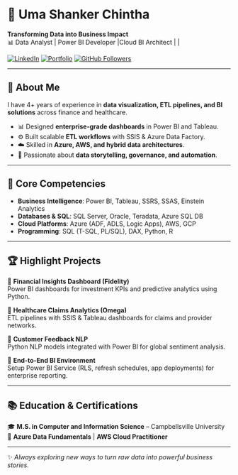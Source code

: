 # 🌟 Uma Shanker Chintha  

**Transforming Data into Business Impact**  
📊 Data Analyst | Power BI Developer |Cloud BI Architect  |   |

[![LinkedIn](https://img.shields.io/badge/LinkedIn-blue?logo=linkedin)](https://linkedin.com/in/YOUR-LINK) 
[![Portfolio](https://img.shields.io/badge/Portfolio-Website-green?logo=githubpages)](https://YOUR_PORTFOLIO_LINK) 
[![GitHub Followers](https://img.shields.io/github/followers/YOUR_USERNAME?style=social)](https://github.com/YOUR_USERNAME)

---

## 🚀 About Me  
I have 4+ years of experience in **data visualization, ETL pipelines, and BI solutions** across finance and healthcare.  
- 📊 Designed **enterprise-grade dashboards** in Power BI and Tableau.  
- ⚙️ Built scalable **ETL workflows** with SSIS & Azure Data Factory.  
- ☁️ Skilled in **Azure, AWS, and hybrid data architectures**.  
- 🧩 Passionate about **data storytelling, governance, and automation**.  

---

## 🔑 Core Competencies  
- **Business Intelligence**: Power BI, Tableau, SSRS, SSAS, Einstein Analytics  
- **Databases & SQL**: SQL Server, Oracle, Teradata, Azure SQL DB  
- **Cloud Platforms**: Azure (ADF, ADLS, Logic Apps), AWS, GCP  
- **Programming**: SQL (T-SQL, PL/SQL), DAX, Python, R  

---

## 🏆 Highlight Projects  
📌 **Financial Insights Dashboard (Fidelity)**  
Power BI dashboards for investment KPIs and predictive analytics using Python.  

📌 **Healthcare Claims Analytics (Omega)**  
ETL pipelines with SSIS & Tableau dashboards for claims and provider networks.  

📌 **Customer Feedback NLP**  
Python NLP models integrated with Power BI for global sentiment analysis.  

📌 **End-to-End BI Environment**  
Setup Power BI Service (RLS, refresh schedules, app deployments) for enterprise reporting.  

---

## 📚 Education & Certifications  
🎓 **M.S. in Computer and Information Science** – Campbellsville University  
📜 **Azure Data Fundamentals** | **AWS Cloud Practitioner**  

---

✨ *Always exploring new ways to turn raw data into powerful business stories.*  

